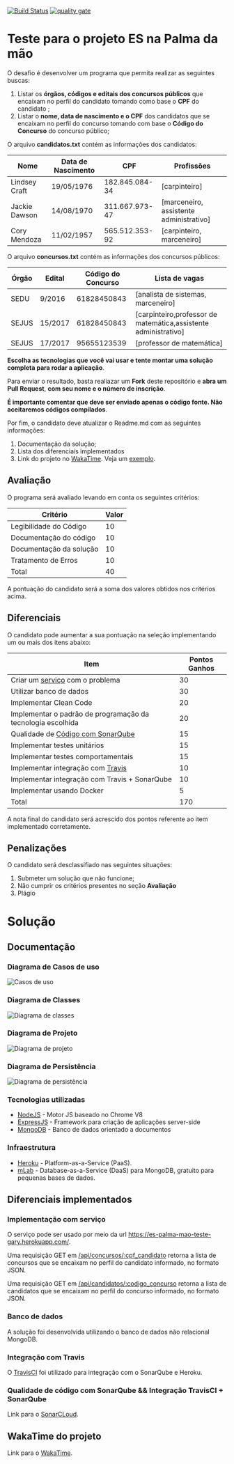 [![Build Status](https://travis-ci.org/garymsilva/venha-para-es-palma-mao.svg?branch=master)](https://travis-ci.org/garymsilva/venha-para-es-palma-mao)
[![quality gate](https://sonarcloud.io/api/project_badges/measure?project=teste-prodest-gary&metric=alert_status)](https://sonarcloud.io/dashboard?id=teste-prodest-gary)


# Teste para o projeto ES na Palma da mão

O desafio é desenvolver um programa que permita realizar as seguintes buscas: 
1. Listar os **órgãos, códigos e editais dos concursos públicos** que encaixam no perfil do candidato tomando como base o **CPF** do candidato ; 
2. Listar o **nome, data de nascimento e o CPF** dos candidatos que se encaixam no perfil do concurso tomando com base o **Código do Concurso** do concurso público;

O arquivo **candidatos.txt** contém as informações dos candidatos:

| Nome  | Data de Nascimento  | CPF |  Profissões|
|---|---|---|---|
| Lindsey Craft  |  19/05/1976  |  182.845.084-34  |  [carpinteiro]  | 
| Jackie Dawson  |  14/08/1970  |  311.667.973-47  |  [marceneiro, assistente administrativo]  |
| Cory Mendoza |   11/02/1957 |  565.512.353-92  |  [carpinteiro, marceneiro] |

O arquivo **concursos.txt** contém as informações dos concursos públicos:

| Órgão  | Edital  | Código do Concurso |  Lista de vagas|
|---|---|---|---|
| SEDU  | 9/2016  |  61828450843  |  [analista de sistemas, marceneiro]  | 
| SEJUS | 15/2017  |  61828450843  |  [carpinteiro,professor de matemática,assistente administrativo] |
| SEJUS | 17/2017 |  95655123539  |  [professor de matemática] |

**Escolha as tecnologias que você vai usar e tente montar uma solução completa para rodar a aplicação**.

Para enviar o resultado, basta realiazar um **Fork** deste repositório e **abra um Pull Request**, **com seu nome e o número de inscrição**.  

**É importante comentar que deve ser enviado apenas o código fonte. Não aceitaremos códigos compilados**.

Por fim, o candidato deve atualizar o Readme.md com as seguintes informações: 
1. Documentação da solução;
2. Lista dos diferenciais implementados
3. Link do projeto no [WakaTime](https://wakatime.com/). Veja um [exemplo](https://wakatime.com/@b142ebdf-4d65-4b92-bc14-567db7b72151/projects/zrxbwdmhtu?start=2018-01-25&end=2018-01-31).  

## Avaliação

O programa será avaliado levando em conta os seguintes critérios:

| Critério  | Valor | 
|---|---|
| Legibilidade do Código |  10  |
| Documentação do código|  10  |
| Documentação da solução|  10  |
| Tratamento de Erros| 10| 
| Total| 40|

A pontuação do candidato será a soma dos valores obtidos nos critérios acima.

## Diferenciais 

O candidato pode aumentar a sua pontuação na seleção implementando um ou mais dos itens abaixo:

| Item  | Pontos Ganhos | 
|---|---|
| Criar um [serviço](https://martinfowler.com/articles/microservices.html) com o problema |  30  |
| Utilizar banco de dados| 30|
| Implementar Clean Code |  20  |
| Implementar o padrão de programação da tecnologia escolhida |  20  |
| Qualidade de [Código com SonarQube](https://about.sonarcloud.io/) |  15  |
| Implementar testes unitários |  15  |
| Implementar testes comportamentais |  15  |
| Implementar integração com [Travis](https://travis-ci.org/)  |  10  |
| Implementar integração com Travis + SonarQube |  10  |
| Implementar usando Docker| 5|
| Total| 170|

A nota final do candidato será acrescido dos pontos referente ao item implementado corretamente.

## Penalizações

O candidato será desclassifiado nas seguintes situações:

1. Submeter um solução que não funcione; 
2. Não cumprir os critérios presentes no seção **Avaliação**
3. Plágio

# Solução

## Documentação

### Diagrama de Casos de uso
![Casos de uso](/docs/Diagrama_de_casos_de_uso.png)

### Diagrama de Classes
![Diagrama de classes](/docs/Diagrama_de_classes.png)

### Diagrama de Projeto
![Diagrama de projeto](/docs/Diagrama_de_classes_-_projeto.png)

### Diagrama de Persistência
![Diagrama de persistência](/docs/Diagrama_de_persistência.png)

### Tecnologias utilizadas
- [NodeJS](https://nodejs.org/en/) - Motor JS baseado no Chrome V8
- [ExpressJS](http://expressjs.com/pt-br/) - Framework para criação de aplicações server-side
- [MongoDB](https://www.mongodb.com/) - Banco de dados orientado a documentos

### Infraestrutura
- [Heroku](https://www.heroku.com/) - Platform-as-a-Service (PaaS).
- [mLab](https://mlab.com/) - Database-as-a-Service (DaaS) para MongoDB, gratuito para pequenas bases de dados.

## Diferenciais implementados

### Implementação com serviço

O serviço pode ser usado por meio da url https://es-palma-mao-teste-gary.herokuapp.com/.

Uma requisição GET em [/api/concursos/:cpf_candidato](https://es-palma-mao-teste-gary.herokuapp.com/api/concursos/319.655.881-15) retorna a lista de concursos que se encaixam no perfil do candidato informado, no formato JSON.

Uma requisição GET em [/api/candidatos/:codigo_concurso](https://es-palma-mao-teste-gary.herokuapp.com/api/candidatos/87795432060) retorna a lista de candidatos que se encaixam no perfil do concurso informado, no formato JSON.

### Banco de dados

A solução foi desenvolvida utilizando o banco de dados não relacional MongoDB.

### Integração com Travis

O [TravisCI](https://travis-ci.org/garymsilva/venha-para-es-palma-mao) foi utilizado para integração com o SonarQube e Heroku.

### Qualidade de código com SonarQube && Integração TravisCI + SonarQube

Link para o [SonarCLoud](https://sonarcloud.io/dashboard?id=teste-prodest-gary).

## WakaTime do projeto

Link para o [WakaTime](https://wakatime.com/project/venha-para-es-palma-mao).
